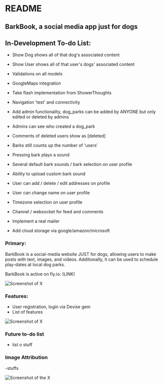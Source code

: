 # README

## BarkBook, a social media app just for dogs

## In-Development To-do List:
* Show Dog shows all of that dog's associated content
* Show User shows all of that user's dogs' associated content
* Validations on all models
* GoogleMaps integration
* Take flash implementation from ShowerThoughts

* Navigation 'test' and connectivity
* Add admin functionality, dog_parks can be added by ANYONE but only edited or deleted by admins
* Admins can see who created a dog_park
* Comments of deleted users show as [deleted]
* Barks still counts up the number of 'users'

* Pressing bark plays a sound
* Several default bark sounds / bark selection on user profile
* Ability to upload custom bark sound
* User can add / delete / edit addresses on profile
* User can change name on user profile
* Timezone selection on user profile
* Channel / websocket for feed and comments
* Implement a real mailer
* Add cloud storage via google/amazon/microsoft

### Primary:

BarkBook is a social-media website JUST for dogs, allowing users to make posts with text, images, and videos. Additionally, it can be used to schedule play-dates at local dog parks.

BarkBook is active on fly.io: (LINK)

![Screenshot of X](LINK)

### Features:
* User registration, login via Devise gem
* List of features
  
![Screenshot of X](LINK)

### Future to-do list
* list o stuff

### Image Attribution
-stuffs

![Screenshot of the X](LINK)